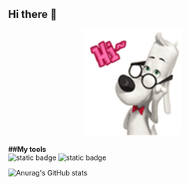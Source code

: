 ## Hi there 👋


<div>
    <img class="marginauto" src= "https://github.com/Astalex-s/Astalex-s/blob/main/cute-dog.gif" alt="The unlimited" width="200">
</div>

<style>
.marginauto {
    margin: 10px auto 20px;
    align: right;
    display: block;
}
</style>

<b>##My tools</b><br>
![static badge](https://img.shields.io/badge/py-python-brightgreen?logo=python)
![static badge](https://img.shields.io/badge/-django-blue?logo=django)


![Anurag's GitHub stats](https://github-readme-stats.vercel.app/api?username=astalex-s&show_icons=true&theme=radical)

